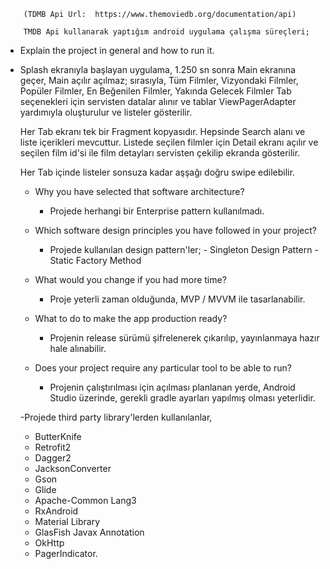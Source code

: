 
        (TDMB Api Url:  https://www.themoviedb.org/documentation/api)

        TMDB Api kullanarak yaptığım android uygulama çalışma süreçleri;

 * Explain the project in general and how to run it.

- Splash ekranıyla başlayan uygulama, 1.250 sn sonra Main ekranına geçer, Main açılır açılmaz;
  sırasıyla, Tüm Filmler, Vizyondaki Filmler, Popüler Filmler, En Beğenilen Filmler, Yakında Gelecek Filmler
  Tab seçenekleri için servisten datalar alınır ve tablar ViewPagerAdapter yardımıyla oluşturulur ve listeler gösterilir.

  Her Tab ekranı tek bir Fragment kopyasıdır. Hepsinde Search alanı ve liste içerikleri mevcuttur.
  Listede seçilen filmler için Detail ekranı açılır ve seçilen film id'si ile film detayları servisten çekilip
  ekranda gösterilir.

  Her Tab içinde listeler sonsuza kadar aşşağı doğru swipe edilebilir.

  * Why you have selected that software architecture?

    - Projede herhangi bir Enterprise pattern kullanılmadı.

  * Which software design principles you have followed in your project?

    - Projede kullanılan design pattern'ler;
           - Singleton Design Pattern
           - Static Factory Method

  * What would you change if you had more time?

    - Proje yeterli zaman olduğunda, MVP / MVVM ile tasarlanabilir.

  * What to do to make the app production ready?

    - Projenin release sürümü şifrelenerek çıkarılıp, yayınlanmaya hazır hale alınabilir.

  * Does your project require any particular tool to be able to run?

    - Projenin çalıştırılması için açılması planlanan yerde, Android Studio üzerinde,
      gerekli gradle ayarları yapılmış olması yeterlidir.





  -Projede third party library'lerden kullanılanlar,

   - ButterKnife
   - Retrofit2
   - Dagger2
   - JacksonConverter
   - Gson
   - Glide
   - Apache-Common Lang3
   - RxAndroid
   - Material Library
   - GlasFish Javax Annotation
   - OkHttp
   - PagerIndicator.


